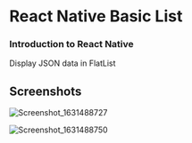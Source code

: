 # React Native Basic List
### Introduction to React Native 
Display JSON data in FlatList 

## Screenshots
![Screenshot_1631488727](https://user-images.githubusercontent.com/43846857/133005871-af4d68da-6dfd-47f8-9eca-d2ac3fd50fdf.png)

![Screenshot_1631488750](https://user-images.githubusercontent.com/43846857/133005874-60c8c8aa-7b5e-4f2e-8266-e7f3ac06f897.png)
